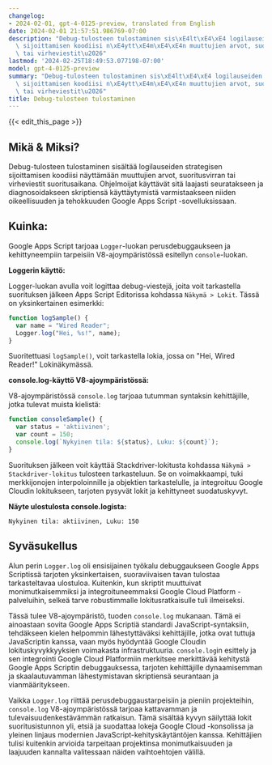 ```yaml
---
changelog:
- 2024-02-01, gpt-4-0125-preview, translated from English
date: 2024-02-01 21:57:51.986769-07:00
description: "Debug-tulosteen tulostaminen sis\xE4lt\xE4\xE4 logilauseiden strategisen\
  \ sijoittamisen koodiisi n\xE4ytt\xE4m\xE4\xE4n muuttujien arvot, suoritusvirran\
  \ tai virheviestit\u2026"
lastmod: '2024-02-25T18:49:53.077198-07:00'
model: gpt-4-0125-preview
summary: "Debug-tulosteen tulostaminen sis\xE4lt\xE4\xE4 logilauseiden strategisen\
  \ sijoittamisen koodiisi n\xE4ytt\xE4m\xE4\xE4n muuttujien arvot, suoritusvirran\
  \ tai virheviestit\u2026"
title: Debug-tulosteen tulostaminen
---
```


{{< edit_this_page >}}

## Mikä & Miksi?

Debug-tulosteen tulostaminen sisältää logilauseiden strategisen sijoittamisen koodiisi näyttämään muuttujien arvot, suoritusvirran tai virheviestit suoritusaikana. Ohjelmoijat käyttävät sitä laajasti seuratakseen ja diagnosoidakseen skriptiensä käyttäytymistä varmistaakseen niiden oikeellisuuden ja tehokkuuden Google Apps Script -sovelluksissaan.

## Kuinka:

Google Apps Script tarjoaa `Logger`-luokan perusdebuggaukseen ja kehittyneempiin tarpeisiin V8-ajoympäristössä esitellyn `console`-luokan.

**Loggerin käyttö:**

Logger-luokan avulla voit logittaa debug-viestejä, joita voit tarkastella suorituksen jälkeen Apps Script Editorissa kohdassa `Näkymä > Lokit`. Tässä on yksinkertainen esimerkki:

```javascript
function logSample() {
  var name = "Wired Reader";
  Logger.log("Hei, %s!", name);
}
```

Suoritettuasi `logSample()`, voit tarkastella lokia, jossa on "Hei, Wired Reader!" Lokinäkymässä.

**console.log-käyttö V8-ajoympäristössä:**

V8-ajoympäristössä `console.log` tarjoaa tutumman syntaksin kehittäjille, jotka tulevat muista kielistä:

```javascript
function consoleSample() {
  var status = 'aktiivinen';
  var count = 150;
  console.log(`Nykyinen tila: ${status}, Luku: ${count}`);
}
```

Suorituksen jälkeen voit käyttää Stackdriver-lokitusta kohdassa `Näkymä > Stackdriver-lokitus` tulosteen tarkasteluun. Se on voimakkaampi, tuki merkkijonojen interpoloinnille ja objektien tarkastelulle, ja integroituu Google Cloudin lokitukseen, tarjoten pysyvät lokit ja kehittyneet suodatuskyvyt.

**Näyte ulostulosta console.logista:**

```
Nykyinen tila: aktiivinen, Luku: 150
```

## Syväsukellus

Alun perin `Logger.log` oli ensisijainen työkalu debuggaukseen Google Apps Scriptissä tarjoten yksinkertaisen, suoraviivaisen tavan tulostaa tarkasteltavaa ulostuloa. Kuitenkin, kun skriptit muuttuivat monimutkaisemmiksi ja integroituneemmaksi Google Cloud Platform -palveluihin, selkeä tarve robustimmalle lokitusratkaisulle tuli ilmeiseksi.

Tässä tulee V8-ajoympäristö, tuoden `console.log` mukanaan. Tämä ei ainoastaan sovita Google Apps Scriptiä standardi JavaScript-syntaksiin, tehdäkseen kielen helpommin lähestyttäväksi kehittäjille, jotka ovat tuttuja JavaScriptin kanssa, vaan myös hyödyntää Google Cloudin lokituskyvykkyyksien voimakasta infrastruktuuria. `console.log`in esittely ja sen integrointi Google Cloud Platformiin merkitsee merkittävää kehitystä Google Apps Scriptin debuggauksessa, tarjoten kehittäjille dynaamisemman ja skaalautuvamman lähestymistavan skriptiensä seurantaan ja vianmääritykseen.

Vaikka `Logger.log` riittää perusdebuggaustarpeisiin ja pieniin projekteihin, `console.log` V8-ajoympäristössä tarjoaa kattavamman ja tulevaisuudenkestävämmän ratkaisun. Tämä sisältää kyvyn säilyttää lokit suoritusistunnon yli, etsiä ja suodattaa lokeja Google Cloud -konsolissa ja yleinen linjaus modernien JavaScript-kehityskäytäntöjen kanssa. Kehittäjien tulisi kuitenkin arvioida tarpeitaan projektinsa monimutkaisuuden ja laajuuden kannalta valitessaan näiden vaihtoehtojen välillä.
